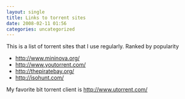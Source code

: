 ```yaml
---
layout: single
title: Links to torrent sites
date: 2008-02-11 01:56
categories: uncategorized
---
```

This is a list of torrent sites that I use regularly. Ranked by popularity
<ul>
	<li><a href="http://www.mininova.org/">http://www.mininova.org/</a></li>
	<li><a href="http://www.youtorrent.com/">http://www.youtorrent.com/</a></li>
	<li><a href="http://thepiratebay.org/">http://thepiratebay.org/</a></li>
	<li><a href="http://isohunt.com/">http://isohunt.com/</a></li>
</ul>
My favorite bit torrent client is <a href="http://www.utorrent.com/">http://www.utorrent.com/</a>

